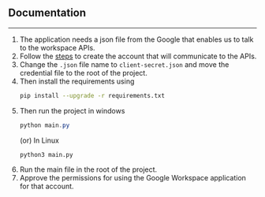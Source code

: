 ## Documentation
***
1. The application needs a json file from the Google that enables us to talk to the workspace APIs.
2. Follow the [steps](https://developers.google.com/gmail/api/quickstart/python) to create the account that will communicate to the APIs. 
3. Change the `.json` file name to `client-secret.json` and move the credential file to the root of the project.
4. Then install the requirements using
   ```bash
   pip install --upgrade -r requirements.txt
   ```
6. Then run the project in windows 
   ```powershell
   python main.py
   ```
   (or) In Linux
   ```bash
   python3 main.py
   ```
7. Run the main file in the root of the project. 
8. Approve the permissions for using the Google Workspace application for that account.
